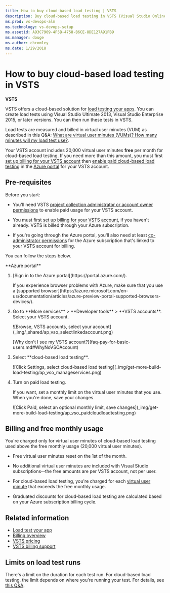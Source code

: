 ```yaml
---
title: How to buy cloud-based load testing | VSTS
description: Buy cloud-based load testing in VSTS (Visual Studio Online, VSO, VSTS)
ms.prod: vs-devops-alm
ms.technology: vs-devops-setup
ms.assetid: A93C7909-4F5B-4758-B6CE-8DE127A91FB9
ms.manager: douge
ms.author: chcomley
ms.date: 1/29/2018
---
```

[//]: # (monikerRange: 'vsts')

#  How to buy cloud-based load testing in VSTS

**VSTS**

VSTS offers a cloud-based solution for [load testing your apps](../load-test/index.md). You can create load tests using Visual Studio Ultimate 2013, Visual Studio Enterprise 2015, or later versions. You can then run these tests in VSTS.

Load tests are measured and billed in virtual user minutes (VUM) as described in  this Q&A: [What are virtual user minutes (VUMs)? How many minutes will my load test use?](../load-test/reference-qa.md#VUM). 

Your VSTS account includes 20,000 virtual user minutes **free** per month for cloud-based load testing.
If you need more than this amount, you must first
[set up billing for your VSTS account](set-up-billing-for-your-account-vs.md) then 
[enable paid cloud-based load testing](#buy-load-testing) in the [Azure portal](https://portal.azure.com)
for your VSTS account.

<a name="buy-load-testing"></a>
## Pre-requisites

Before you start:

*  You'll need VSTS
[project collection administrator or account owner permissions](faq-pay-for-basic-users.md#FindOwnerPCA)
to enable paid usage for your VSTS account.

*  You must first
[set up billing for your VSTS account](set-up-billing-for-your-account-vs.md),
if you haven't already. VSTS is billed through your Azure subscription.

*  If you're going through the Azure portal, you'll also need at least
[co-administrator permissions](add-backup-billing-managers.md)
for the Azure subscription that's linked to your VSTS account for billing.

You can follow the steps below.


<p>**Azure portal**
<p>
<ol>
<li>[Sign in to the Azure portal](https://portal.azure.com/).
<p>If you experience browser problems with Azure,
make sure that you use a [supported browser](https://azure.microsoft.com/en-us/documentation/articles/azure-preview-portal-supported-browsers-devices/).
<li>Go to **More services** > **Developer tools** > **VSTS accounts**.
Select your VSTS account.
<p>
<p>![Browse, VSTS accounts, select your account](_img/_shared/ap_vso_selectlinkedaccount.png)
<p>
<p>[Why don't I see my VSTS account?](faq-pay-for-basic-users.md#WhyNoVSOAccount)
<p>
<li>Select **cloud-based load testing**.
<p>
<p>![Click Settings, select cloud-based load testing](_img/get-more-build-load-testing/ap_vso_manageservices.png)
<p>
<li>Turn on paid load testing.
<p>
<p>If you want, set a monthly limit on the virtual user minutes that you use.
When you're done, save your changes.
<p>
<p>![Click Paid, select an optional monthly limit, save changes](_img/get-more-build-load-testing/ap_vso_paidcloudloadtesting.png)
<p>
</ol>
</div>

</div></div>

## Billing and free monthly usage

You're charged only for virtual user minutes of cloud-based load testing used above the free monthly usage (20,000 virtual user minutes).  

*  Free virtual user minutes reset on the 1st of the month.

*  No additional virtual user minutes are included with Visual Studio subscriptions--the free amounts are per VSTS account, not per user.

*  For cloud-based load testing, you're charged for each 
   [virtual user minute](../load-test/reference-qa.md#VUM) that exceeds the free monthly usage.

*   Graduated discounts for cloud-based load testing
are calculated based on your Azure subscription billing cycle.

## Related information  

- [Load test your app](../load-test/get-started-simple-cloud-load-test.md)  
- [Billing overview](overview.md)  
- [VSTS pricing](https://azure.microsoft.com/pricing/details/visual-studio-team-services/)
- [VSTS billing support](https://www.visualstudio.com/team-services/support/)

## Limits on load test runs

There's a limit on the duration for each test run. For cloud-based load testing, the limit depends on where you're 
running your test.  For details, see [this Q&A](../load-test/reference-qa.md#test-limits).


